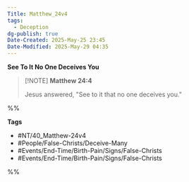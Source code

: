 ```yaml
---
Title: Matthew_24v4
tags:
  - Deception
dg-publish: true
Date-Created: 2025-May-25 23:45
Date-Modified: 2025-May-29 04:35
---
```

**See To It No One Deceives You**

> [!NOTE] **Matthew 24:4**
>
> Jesus answered, "See to it that no one deceives you."

%%

**Tags**

- #NT/40_Matthew-24v4
- #People/False-Christs/Deceive-Many
- #Events/End-Time/Birth-Pain/Signs/False-Christs
- #Events/End-Time/Birth-Pain/Signs/False-Christs

%%
